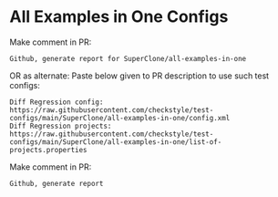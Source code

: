 # All Examples in One Configs
Make comment in PR:
```
Github, generate report for SuperClone/all-examples-in-one
```
OR as alternate:
Paste below given to PR description to use such test configs:
```
Diff Regression config: https://raw.githubusercontent.com/checkstyle/test-configs/main/SuperClone/all-examples-in-one/config.xml
Diff Regression projects: https://raw.githubusercontent.com/checkstyle/test-configs/main/SuperClone/all-examples-in-one/list-of-projects.properties
```
Make comment in PR:
```
Github, generate report
```
